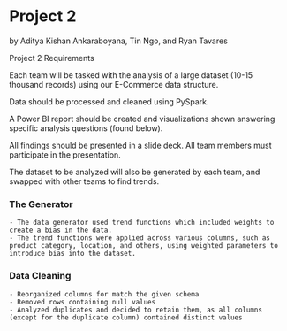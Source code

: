 # Project 2
by Aditya Kishan Ankaraboyana, Tin Ngo, and Ryan Tavares

Project 2 Requirements

Each team will be tasked with the analysis of a large dataset (10-15 thousand records) using our E-Commerce data structure.

Data should be processed and cleaned using PySpark.

A Power BI report should be created and visualizations shown answering specific analysis questions (found below).

All findings should be presented in a slide deck. All team members must participate in the presentation.

The dataset to be analyzed will also be generated by each team, and swapped with other teams to find trends.

### The Generator
```
- The data generator used trend functions which included weights to create a bias in the data.
- The trend functions were applied across various columns, such as product category, location, and others, using weighted parameters to introduce bias into the dataset.
```
### Data Cleaning

```
- Reorganized columns for match the given schema
- Removed rows containing null values
- Analyzed duplicates and decided to retain them, as all columns (except for the duplicate column) contained distinct values
```
